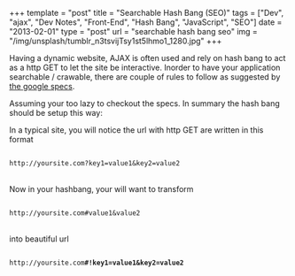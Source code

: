 +++
template = "post"
title = "Searchable Hash Bang (SEO)"
tags = ["Dev", "ajax", "Dev Notes", "Front-End", "Hash Bang", "JavaScript", "SEO"]
date = "2013-02-01"
type = "post"
url = "searchable hash bang seo"
img = "/img/unsplash/tumblr_n3tsvijTsy1st5lhmo1_1280.jpg"
+++
<p>Having a dynamic website, AJAX is often used and rely on hash bang to act as a http GET to let the site be interactive.  Inorder to have your application searchable / crawable, there are couple of rules to follow as suggested by <a href='https://developers.google.com/webmasters/ajax-crawling/docs/specification'>the google specs</a>.</p>
<p>Assuming your too lazy to checkout the specs. In summary the hash bang should be setup this way:</p>
<p>In a typical site, you will notice the url with http GET are written in this format<br />
<code><br />
http://yoursite.com?key1=value1&key2=value2<br />
</code><br />
Now in your hashbang, your will want to transform<br />
<code><br />
http://yoursite.com#value1&value2<br />
</code><br />
into beautiful url<br />
<code><br />
http://yoursite.com<strong>#!key1=value1&key2=value2</strong><br />
</code></p>
